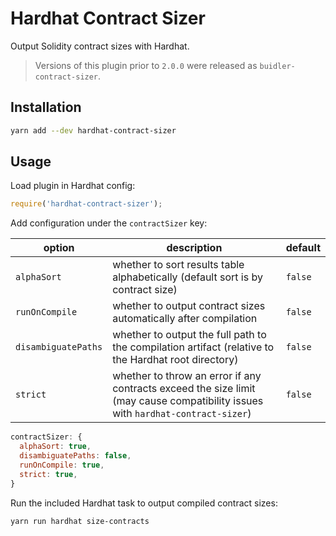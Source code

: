 # Hardhat Contract Sizer

Output Solidity contract sizes with Hardhat.

> Versions of this plugin prior to `2.0.0` were released as `buidler-contract-sizer`.

## Installation

```bash
yarn add --dev hardhat-contract-sizer
```

## Usage

Load plugin in Hardhat config:

```javascript
require('hardhat-contract-sizer');
```

Add configuration under the `contractSizer` key:

| option | description | default |
|-|-|-|
| `alphaSort` | whether to sort results table alphabetically (default sort is by contract size) | `false`
| `runOnCompile` | whether to output contract sizes automatically after compilation | `false` |
| `disambiguatePaths` | whether to output the full path to the compilation artifact (relative to the Hardhat root directory) | `false` |
| `strict` | whether to throw an error if any contracts exceed the size limit (may cause compatibility issues with `hardhat-contract-sizer`) | `false` |

```javascript
contractSizer: {
  alphaSort: true,
  disambiguatePaths: false,
  runOnCompile: true,
  strict: true,
}
```

Run the included Hardhat task to output compiled contract sizes:

```bash
yarn run hardhat size-contracts
```

